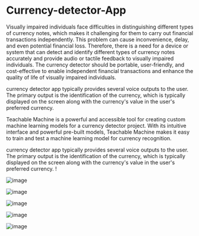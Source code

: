 # Currency-detector-App
Visually impaired individuals face difficulties in distinguishing different types of currency notes, which makes it challenging for them to carry out financial transactions independently. This problem can cause inconvenience, delay, and even potential financial loss. Therefore, there is a need for a device or system that can detect and identify different types of currency notes accurately and provide audio or tactile feedback to visually impaired individuals. The currency detector should be portable, user-friendly, and cost-effective to enable independent financial transactions and enhance the quality of life of visually impaired individuals.

currency detector app typically provides several voice outputs to the user. The primary output is the identification of the currency, which is typically displayed on the screen along with the currency's value in the user's preferred currency.

Teachable Machine is a powerful and accessible tool for creating custom machine learning models for a currency detector project. With its intuitive interface and powerful pre-built models, Teachable Machine makes it easy to train and test a machine learning model for currency recognition.


currency detector app typically provides several voice outputs to the user. The primary output is the identification of the currency, which is typically displayed on the screen along with the currency's value in the user's preferred currency. !

![image](https://github.com/ShivaKoti-VinaY/Currency-detector-App/assets/104214901/2c65479e-90b1-4934-a9f6-6fd001099639)

![image](https://github.com/ShivaKoti-VinaY/Currency-detector-App/assets/104214901/e3a3e58b-dfb9-4e3e-93ae-4161681664c4)

![image](https://github.com/ShivaKoti-VinaY/Currency-detector-App/assets/104214901/f2ac7ac2-1a82-4378-85a4-3ca6eda3188f)

![image](https://github.com/ShivaKoti-VinaY/Currency-detector-App/assets/104214901/55b70828-9d14-4a5c-be93-d62d00e6ff08)

![image](https://github.com/ShivaKoti-VinaY/Currency-detector-App/assets/104214901/49c5d767-ba58-4e9b-bd81-0d610c85ddf1)

